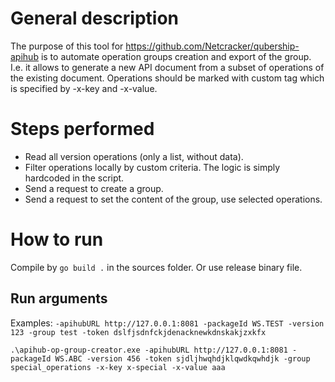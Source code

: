 # General description
The purpose of this tool for https://github.com/Netcracker/qubership-apihub is to automate operation groups creation and export of the group. 
I.e. it allows to generate a new API document from a subset of operations of the existing document.
Operations should be marked with custom tag which is specified by -x-key and -x-value.

# Steps performed
* Read all version operations (only a list, without data).
* Filter operations locally by custom criteria. The logic is simply hardcoded in the script.
* Send a request to create a group.
* Send a request to set the content of the group, use selected operations.

# How to run
Compile by `go build .` in the sources folder.
Or use release binary file.

## Run arguments
Examples:
`-apihubURL http://127.0.0.1:8081 -packageId WS.TEST -version 123 -group test -token dslfjsdnfckjdenacknewkdnskakjzxkfx`


`.\apihub-op-group-creator.exe -apihubURL http://127.0.0.1:8081 -packageId WS.ABC -version 456 -token sjdljhwqhdjklqwdkqwhdjk -group special_operations -x-key x-special -x-value aaa`